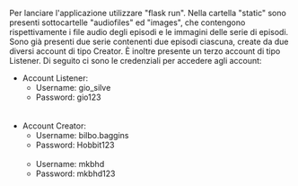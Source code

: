 Per lanciare l'applicazione utilizzare "flask run".
Nella cartella "static" sono presenti sottocartelle "audiofiles" ed "images", che contengono rispettivamente
i file audio degli episodi e le immagini delle serie di episodi. Sono già presenti due serie contenenti due episodi ciascuna,
create da due diversi account di tipo Creator. È inoltre presente un terzo account di tipo Listener.
Di seguito ci sono le credenziali per accedere agli account:
- Account Listener:
    - Username: gio_silve
    - Password: gio123  
&nbsp;  
&nbsp;
- Account Creator:
    - Username: bilbo.baggins
    - Password: Hobbit123  
&nbsp;
    - Username: mkbhd
    - Password: mkbhd123
